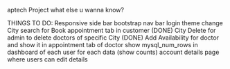 aptech Project what else u wanna know?


THINGS TO DO:
Responsive side bar 
bootstrap nav bar 
login theme change
City search for Book appointment tab in customer   (DONE)
City Delete for admin to delete doctors of specific City (DONE)
Add Availability for doctor and show it in appointment tab of doctor
show mysql_num_rows in dashboard of each user for each data (show counts)
account details page where users can edit details
